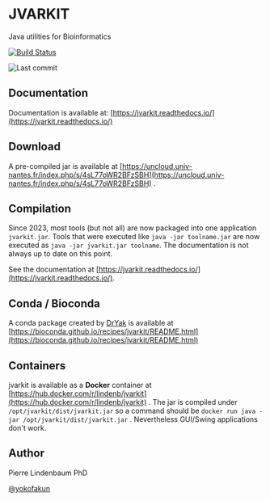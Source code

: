 JVARKIT
=======

Java utilities for Bioinformatics

[![Build Status](https://travis-ci.org/lindenb/jvarkit.svg)](https://travis-ci.org/lindenb/jvarkit)

![Last commit](https://img.shields.io/github/last-commit/lindenb/jvarkit.png)

## Documentation

Documentation is available at: [https://jvarkit.readthedocs.io/](https://jvarkit.readthedocs.io/)

## Download

A pre-compiled jar is available at [https://uncloud.univ-nantes.fr/index.php/s/4sL77oWR2BFzSBH](https://uncloud.univ-nantes.fr/index.php/s/4sL77oWR2BFzSBH) . 

## Compilation

Since 2023, most tools (but not all) are now packaged into one application `jvarkit.jar`. Tools that were executed like `java -jar toolname.jar` are now executed as `java -jar jvarkit.jar toolname`. The documentation is not always up to date on this point.

See the documentation at [https://jvarkit.readthedocs.io/](https://jvarkit.readthedocs.io/).

## Conda / Bioconda

A conda package created by [DrYak](https://github.com/DrYak)  is available at [https://bioconda.github.io/recipes/jvarkit/README.html](https://bioconda.github.io/recipes/jvarkit/README.html)


## Containers

jvarkit is available as a **Docker** container at [https://hub.docker.com/r/lindenb/jvarkit](https://hub.docker.com/r/lindenb/jvarkit) . The jar is compiled under `/opt/jvarkit/dist/jvarkit.jar` so a command should be  `docker run java -jar /opt/jvarkit/dist/jvarkit.jar` . Nevertheless GUI/Swing applications don't work. 

## Author

Pierre Lindenbaum PhD

[@yokofakun](https://twitter.com/yokofakun)


